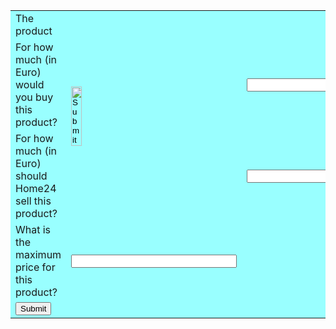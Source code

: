 <html>

  <head>

  <script type="text/javascript" src="validate.js"></script>

  </head>

  <body>

  <form action="#" name="SetAPrice" onSubmit="return(validate());">

<table cellpadding="1" width="100%" bgcolor="99FFFF" align="center"  cellspacing="2">
<tr>

  <td>The product</td>

  <td rowspan="3"><input type="image" width="25%" height="20%" src="https://cdn.home24.net/images/media/catalog/product/original/png/b/u/buerodrehstuhl-marilyn-kunstleder-schwarz-3325569.jpg" /></td>

</tr>

<tr>

  <td>For how much (in Euro) would you buy this product?</td>

  <td><input type="text" name="pricebuy" id="pricebuy"  size="30"></td>

</tr>

<tr>

  <td>For how much (in Euro) should Home24 sell this product?</td>

  <td><input type="text" name="pricesell" id="pricesell" size="30"></td>

</tr>

<tr>

  <td>What is the maximum price for this product?</td>

  <td><input type="text" name="maxprice"  id="maxprice" size="30"></td>

</tr>

<tr>

  <td><input type="submit" value="Submit" /></td>

</tr>

  </table>

  </form>

  </body>

  </html>
